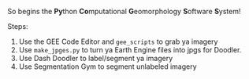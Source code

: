 
So begins the **Py**thon **Co**mputational **G**eomorphology **S**oftware **S**ystem!

Steps:
1. Use the GEE Code Editor and `gee_scripts` to grab ya imagery
2. Use `make_jpges.py` to turn ya Earth Engine files into jpgs for Doodler. 
3. Use Dash Doodler to label/segment ya imagery
4. Use Segmentation Gym to segment unlabeled imagery 